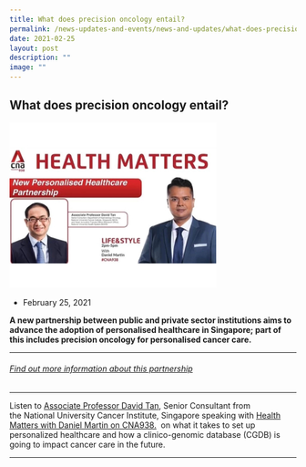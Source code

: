 ```yaml
---
title: What does precision oncology entail?
permalink: /news-updates-and-events/news-and-updates/what-does-precision-oncology-entail/
date: 2021-02-25
layout: post
description: ""
image: ""
---
```

What does precision oncology entail?
------------------------------------
![](/images/Resources/february%2025,%202021.jpg)

*   February 25, 2021
    

**A new partnership between public and private sector institutions aims to advance the adoption of personalised healthcare in Singapore; part of this includes precision oncology for personalised cancer care.**

* * *

###### [Find out more information about this partnership](https://www.stcc.sg//new-personalised-healthcare-partnership-to-improve-outcomes-for-people-with-cancer-in-singapore/)

* * *

Listen to [Associate Professor David Tan](https://www.nuh.com.sg/patients-visitors/Pages/find-a-doctor-details.aspx?docid=David_Tan_Shao_Peng), Senior Consultant from the National University Cancer Institute, Singapore speaking with [Health Matters with Daniel Martin on CNA938.](https://www.facebook.com/CNA938/videos/440014317426757/)  on what it takes to set up personalized healthcare and how a clinico-genomic database (CGDB) is going to impact cancer care in the future.

* * *